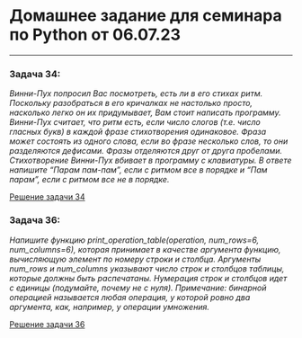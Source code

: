 # Домашнее задание для семинара по Python от 06.07.23
___
### Задача 34:

*Винни-Пух попросил Вас посмотреть, есть ли в его стихах ритм. Поскольку разобраться в его
кричалках не настолько просто, насколько легко он их придумывает, Вам стоит написать программу. Винни-Пух
считает, что ритм есть, если число слогов (т.е. число гласных букв) в каждой фразе стихотворения одинаковое.
Фраза может состоять из одного слова, если во фразе несколько слов, то они разделяются дефисами. Фразы отделяются
друг от друга пробелами. Стихотворение  Винни-Пух вбивает в программу с клавиатуры. В ответе напишите “Парам
пам-пам”, если с ритмом все в порядке и “Пам парам”, если с ритмом все не в порядке.*

[Решение задачи 34](ex01.py)

### Задача 36:

*Напишите функцию print_operation_table(operation, num_rows=6, num_columns=6), которая
принимает в качестве аргумента функцию, вычисляющую элемент по номеру строки и столбца. Аргументы num_rows
и num_columns указывают число строк и столбцов таблицы, которые должны быть распечатаны. Нумерация строк и
столбцов идет с единицы (подумайте, почему не с нуля). Примечание: бинарной операцией называется любая операция, у
которой ровно два аргумента, как, например, у операции умножения.*

[Решение задачи 36](ex02.py)
